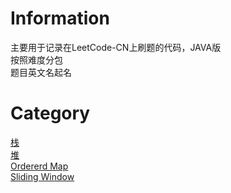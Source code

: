 # Information
主要用于记录在LeetCode-CN上刷题的代码，JAVA版  
按照难度分包  
题目英文名起名     

# Category   
[栈](Stack.md)   
[堆](Heap.md)    
[Ordererd Map](OrdererMap.md)   
[Sliding Window](SlidingWindow.md)      

